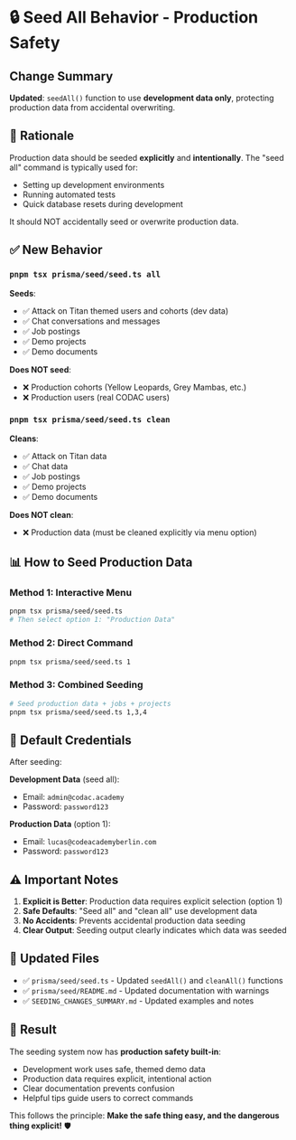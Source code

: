 # 🔒 Seed All Behavior - Production Safety

## Change Summary

**Updated**: `seedAll()` function to use **development data only**, protecting production data from accidental overwriting.

## 🎯 Rationale

Production data should be seeded **explicitly** and **intentionally**. The "seed all" command is typically used for:

- Setting up development environments
- Running automated tests
- Quick database resets during development

It should NOT accidentally seed or overwrite production data.

## ✅ New Behavior

### `pnpm tsx prisma/seed/seed.ts all`

**Seeds**:

- ✅ Attack on Titan themed users and cohorts (dev data)
- ✅ Chat conversations and messages
- ✅ Job postings
- ✅ Demo projects
- ✅ Demo documents

**Does NOT seed**:

- ❌ Production cohorts (Yellow Leopards, Grey Mambas, etc.)
- ❌ Production users (real CODAC users)

### `pnpm tsx prisma/seed/seed.ts clean`

**Cleans**:

- ✅ Attack on Titan data
- ✅ Chat data
- ✅ Job postings
- ✅ Demo projects
- ✅ Demo documents

**Does NOT clean**:

- ❌ Production data (must be cleaned explicitly via menu option)

## 📊 How to Seed Production Data

### Method 1: Interactive Menu

```bash
pnpm tsx prisma/seed/seed.ts
# Then select option 1: "Production Data"
```

### Method 2: Direct Command

```bash
pnpm tsx prisma/seed/seed.ts 1
```

### Method 3: Combined Seeding

```bash
# Seed production data + jobs + projects
pnpm tsx prisma/seed/seed.ts 1,3,4
```

## 🔐 Default Credentials

After seeding:

**Development Data** (seed all):

- Email: `admin@codac.academy`
- Password: `password123`

**Production Data** (option 1):

- Email: `lucas@codeacademyberlin.com`
- Password: `password123`

## ⚠️ Important Notes

1. **Explicit is Better**: Production data requires explicit selection (option 1)
2. **Safe Defaults**: "Seed all" and "clean all" use development data
3. **No Accidents**: Prevents accidental production data seeding
4. **Clear Output**: Seeding output clearly indicates which data was seeded

## 📝 Updated Files

- ✅ `prisma/seed/seed.ts` - Updated `seedAll()` and `cleanAll()` functions
- ✅ `prisma/seed/README.md` - Updated documentation with warnings
- ✅ `SEEDING_CHANGES_SUMMARY.md` - Updated examples and notes

## 🎉 Result

The seeding system now has **production safety built-in**:

- Development work uses safe, themed demo data
- Production data requires explicit, intentional action
- Clear documentation prevents confusion
- Helpful tips guide users to correct commands

This follows the principle: **Make the safe thing easy, and the dangerous thing explicit!** 🛡️
